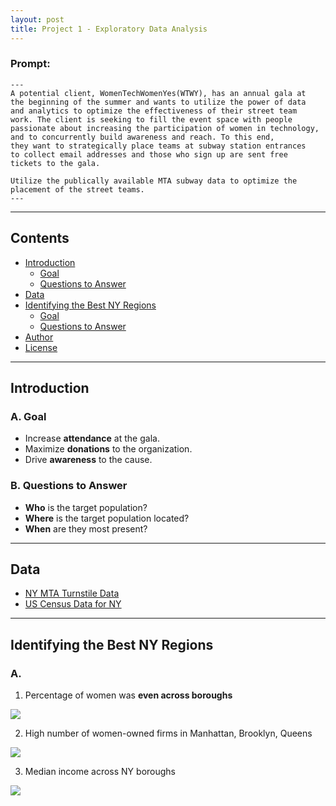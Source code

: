 ```yaml
---
layout: post
title: Project 1 - Exploratory Data Analysis
---
```


### Prompt:
```
---
A potential client, WomenTechWomenYes(WTWY), has an annual gala at 
the beginning of the summer and wants to utilize the power of data 
and analytics to optimize the effectiveness of their street team 
work. The client is seeking to fill the event space with people 
passionate about increasing the participation of women in technology,
and to concurrently build awareness and reach. To this end, 
they want to strategically place teams at subway station entrances
to collect email addresses and those who sign up are sent free
tickets to the gala. 

Utilize the publically available MTA subway data to optimize the 
placement of the street teams. 
---
```

-----

## Contents

- [Introduction](#introduction)
  - [Goal](#goal)
  - [Questions to Answer](#questions-to-answer)
- [Data](#data)
- [Identifying the Best NY Regions](#identifying-the-best-ny-regions)
  - [Goal](#goal)
  - [Questions to Answer](#questions-to-answer)
- [Author](#author)
- [License](#license)

-----

## Introduction <a name="introduction"></a>

### A. Goal <a name="goal"></a>
* Increase **attendance** at the gala.
* Maximize **donations** to the organization.
* Drive **awareness** to the cause.

### B. Questions to Answer <a name="questions-to-answer"></a>
* **Who** is the target population?
* **Where** is the target population located?
* **When** are they most present?

-----

## Data <a name="data"></a>
* [NY MTA Turnstile Data](http://web.mta.info/developers/turnstile.html)
* [US Census Data for NY](https://www.census.gov/quickfacts/fact/table/kingscountybrooklynboroughnewyork,queenscountyqueensboroughnewyork,richmondcountystatenislandboroughnewyork,newyorkcountymanhattanboroughnewyork,bronxcountybronxboroughnewyork,newyorkcitynewyork/PST045219)

-----

## Identifying the Best NY Regions

### A. 

1. Percentage of women was **even across boroughs**
<img src="{{ site.url }}/images/Percentageofwomen.png">


2. High number of women-owned firms in Manhattan, Brooklyn, Queens
<img src="{{ site.url }}/images/Women_Owned_Firms.png">


3. Median income across NY boroughs
<img src="{{ site.url }}/images/Median_Income.png">


